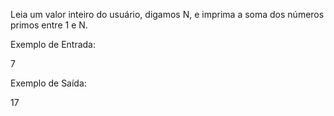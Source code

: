 Leia um valor inteiro do usuário, digamos N, e imprima a soma dos números primos entre 1 e N.

Exemplo de Entrada:

7

Exemplo de Saída:

17